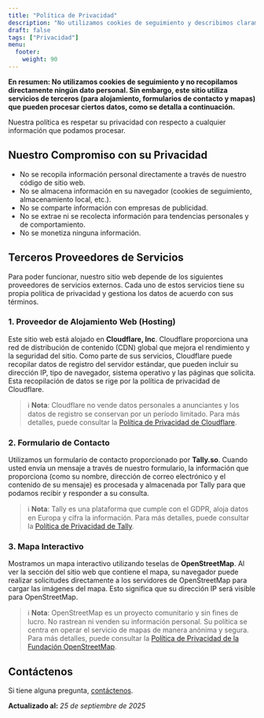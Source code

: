 ```yaml
---
title: "Política de Privacidad"
description: "No utilizamos cookies de seguimiento y describimos claramente el uso de servicios de terceros."
draft: false
tags: ["Privacidad"]
menu:
  footer:
    weight: 90
---
```


**En resumen: No utilizamos cookies de seguimiento y no recopilamos directamente ningún dato personal. Sin embargo, este sitio utiliza servicios de terceros (para alojamiento, formularios de contacto y mapas) que pueden procesar ciertos datos, como se detalla a continuación.**

Nuestra política es respetar su privacidad con respecto a cualquier información que podamos procesar.

## Nuestro Compromiso con su Privacidad

- No se recopila información personal directamente a través de nuestro código de sitio web.
- No se almacena información en su navegador (cookies de seguimiento, almacenamiento local, etc.).
- No se comparte información con empresas de publicidad.
- No se extrae ni se recolecta información para tendencias personales y de comportamiento.
- No se monetiza ninguna información.

## Terceros Proveedores de Servicios

Para poder funcionar, nuestro sitio web depende de los siguientes proveedores de servicios externos. Cada uno de estos servicios tiene su propia política de privacidad y gestiona los datos de acuerdo con sus términos.

### 1. Proveedor de Alojamiento Web (Hosting)

Este sitio web está alojado en **Cloudflare, Inc**. Cloudflare proporciona una red de distribución de contenido (CDN) global que mejora el rendimiento y la seguridad del sitio. Como parte de sus servicios, Cloudflare puede recopilar datos de registro del servidor estándar, que pueden incluir su dirección IP, tipo de navegador, sistema operativo y las páginas que solicita. Esta recopilación de datos se rige por la política de privacidad de Cloudflare.

> ℹ️ **Nota**: Cloudflare no vende datos personales a anunciantes y los datos de registro se conservan por un período limitado. Para más detalles, puede consultar la [Política de Privacidad de Cloudflare](https://www.cloudflare.com/privacypolicy/).

### 2. Formulario de Contacto

Utilizamos un formulario de contacto proporcionado por **Tally.so**. Cuando usted envía un mensaje a través de nuestro formulario, la información que proporciona (como su nombre, dirección de correo electrónico y el contenido de su mensaje) es procesada y almacenada por Tally para que podamos recibir y responder a su consulta.

> ℹ️ **Nota**: Tally es una plataforma que cumple con el GDPR, aloja datos en Europa y cifra la información. Para más detalles, puede consultar la [Política de Privacidad de Tally](https://tally.so/help/privacy-policy).

### 3. Mapa Interactivo

Mostramos un mapa interactivo utilizando teselas de **OpenStreetMap**. Al ver la sección del sitio web que contiene el mapa, su navegador puede realizar solicitudes directamente a los servidores de OpenStreetMap para cargar las imágenes del mapa. Esto significa que su dirección IP será visible para OpenStreetMap.

> ℹ️ **Nota**: OpenStreetMap es un proyecto comunitario y sin fines de lucro. No rastrean ni venden su información personal. Su política se centra en operar el servicio de mapas de manera anónima y segura. Para más detalles, puede consultar la [Política de Privacidad de la Fundación OpenStreetMap](https://wiki.osmfoundation.org/wiki/Privacy_Policy).

## Contáctenos

Si tiene alguna pregunta, [contáctenos](/contacto/).

**Actualizado al:** *25 de septiembre de 2025*
